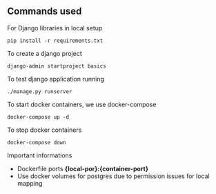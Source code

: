 ## Commands used

For Django libraries in local setup
```
pip install -r requirements.txt
```

To create a django project
```
django-admin startproject basics
```

To test django application running
```
./manage.py runserver
```

To start docker containers, we use docker-compose
```
docker-compose up -d
```

To stop docker containers
```
docker-compose down
```

Important informations

- Dockerfile ports **{local-por}:{container-port}**
- Use docker volumes for postgres due to permission issues for local mapping